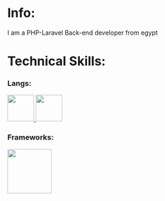 <h1>Info:</h1>
<p>I am a PHP-Laravel Back-end developer from egypt</p>

<h1>Technical Skills:</h1>
<h3>Langs: </h3>
<a href="https://www.php.net/docs.php" target="_blank">
  <img src="https://pngimg.com/uploads/php/php_PNG35.png" width="60" height="60">
</a>
<a href="https://developer.mozilla.org/en-US/docs/Web/JavaScript" target="_blank">
  <img src="https://www.vectorlogo.zone/logos/javascript/javascript-icon.svg" width="60" height="60">
</a>
<h3>Frameworks: </h3>
<a href="https://laravel.com" target="_blank">
  <img src="https://www.logo.wine/a/logo/Laravel/Laravel-Logo.wine.svg" width="100" height="100">
</a>
<!--
**Abdallah-Medhat75/Abdallah-Medhat75** is a ✨ _special_ ✨ repository because its `README.md` (this file) appears on your GitHub profile.

Here are some ideas to get you started:

- 🔭 I’m currently working on ...
- 🌱 I’m currently learning ...
- 👯 I’m looking to collaborate on ...
- 🤔 I’m looking for help with ...
- 💬 Ask me about ...
- 📫 How to reach me: ...
- 😄 Pronouns: ...
- ⚡ Fun fact: ...
-->
